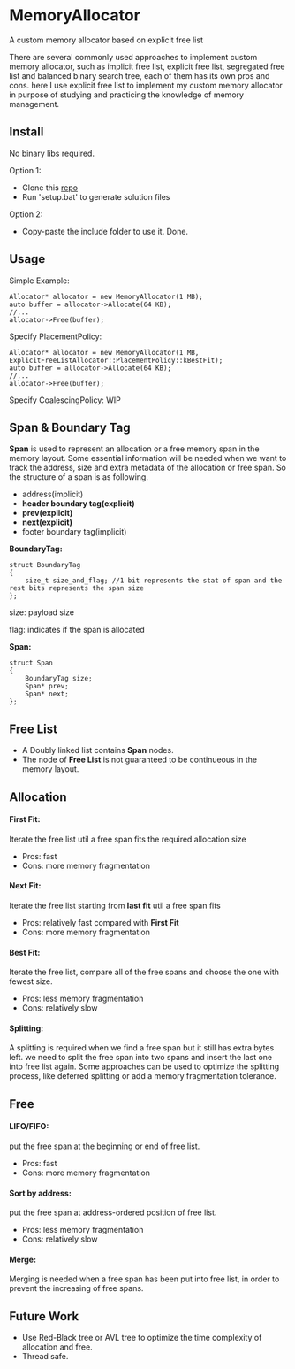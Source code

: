 # MemoryAllocator

A custom memory allocator based on explicit free list

There are several commonly used approaches to implement custom memory allocator, such as implicit free list, explicit free list, segregated free list and balanced binary search tree, each of them has its own pros and cons. here I use explicit free list to implement my custom memory allocator in purpose of studying and practicing the knowledge of memory management.

## Install

No binary libs required.

Option 1:

- Clone this [repo](https://github.com/Guarneri1743/MemoryAllocator.git) 
- Run 'setup.bat' to generate solution files

Option 2:

- Copy-paste the include folder to use it. Done.

## Usage

Simple Example:

	Allocator* allocator = new MemoryAllocator(1 MB);
	auto buffer = allocator->Allocate(64 KB);
	//...
	allocator->Free(buffer);

Specify PlacementPolicy:

	Allocator* allocator = new MemoryAllocator(1 MB, ExplicitFreeListAllocator::PlacementPolicy::kBestFit);
	auto buffer = allocator->Allocate(64 KB);
	//...
	allocator->Free(buffer);

Specify CoalescingPolicy: WIP

## Span & Boundary Tag
**Span** is used to represent an allocation or a free memory span in the memory layout. Some essential information will be needed when we want to track the address, size and extra metadata of the allocation or free span. So the structure of a span is as following.

- address(implicit)
- **header boundary tag(explicit)**
- **prev(explicit)**
- **next(explicit)**
- footer boundary tag(implicit)

**BoundaryTag:**

    struct BoundaryTag
    {
    	size_t size_and_flag; //1 bit represents the stat of span and the rest bits represents the span size
    };

size: payload size

flag: indicates if the span is allocated


**Span:**

    struct Span
    {
    	BoundaryTag size; 
    	Span* prev;
    	Span* next;
    };

## Free List

- A Doubly linked list contains **Span** nodes. 
- The node of **Free List** is not guaranteed to be continueous in the memory layout.

## Allocation

#### First Fit: 

Iterate the free list util a free span fits the required allocation size

- Pros: fast
- Cons: more memory fragmentation



#### Next Fit: 

Iterate the free list starting from **last fit** util a free span fits

- Pros: relatively fast compared with **First Fit**
- Cons: more memory fragmentation

#### Best Fit: 

Iterate the free list, compare all of the free spans and choose the one with fewest size.

- Pros: less memory fragmentation
- Cons: relatively slow


#### Splitting:
A splitting is required when we find a free span but it still has extra bytes left. we need to split the free span into two spans and insert the last one into free list again. Some approaches can be used to optimize the splitting process, like deferred splitting or add a memory fragmentation tolerance.

## Free

#### LIFO/FIFO:
put the free span at the beginning or end of free list.

- Pros: fast
- Cons: more memory fragmentation

#### Sort by address:
put the free span at address-ordered position of free list.

- Pros: less memory fragmentation
- Cons: relatively slow

#### Merge:

Merging is needed when a free span has been put into free list, in order to prevent the increasing of free spans.

## Future Work

- Use Red-Black tree or AVL tree to optimize the time complexity of allocation and free.
- Thread safe.